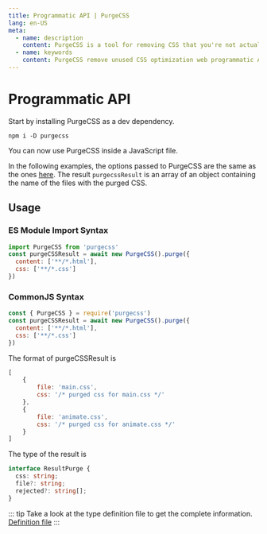 ```yaml
---
title: Programmatic API | PurgeCSS
lang: en-US
meta:
  - name: description
    content: PurgeCSS is a tool for removing CSS that you're not actually using in your project. You can use its programmatic API to use it as part of your development workflow.
  - name: keywords
    content: PurgeCSS remove unused CSS optimization web programmatic API typescript javascript
---
```


# Programmatic API

Start by installing PurgeCSS as a dev dependency.

```text
npm i -D purgecss
```

You can now use PurgeCSS inside a JavaScript file.

In the following examples, the options passed to PurgeCSS are the same as the ones [here](configuration.md). The result `purgecssResult` is an array of an object containing the name of the files with the purged CSS.

## Usage

### ES Module Import Syntax
```javascript
import PurgeCSS from 'purgecss'
const purgeCSSResult = await new PurgeCSS().purge({
  content: ['**/*.html'],
  css: ['**/*.css']
})
```

### CommonJS Syntax
```javascript
const { PurgeCSS } = require('purgecss')
const purgeCSSResult = await new PurgeCSS().purge({
  content: ['**/*.html'],
  css: ['**/*.css']
})
```

The format of purgeCSSResult is

```javascript
[
    {
        file: 'main.css',
        css: '/* purged css for main.css */'
    },
    {
        file: 'animate.css',
        css: '/* purged css for animate.css */'
    }
]
```

The type of the result is

```typescript
interface ResultPurge {
  css: string;
  file?: string;
  rejected?: string[];
}
```

::: tip
 Take a look at the type definition file to get the complete information.
 [Definition file](https://github.com/FullHuman/purgecss/tree/master/packages/purgecss/lib/purgecss.d.ts)
:::
